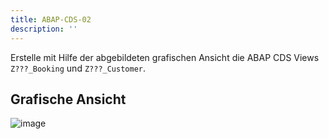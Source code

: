 ```yaml
---
title: ABAP-CDS-02
description: ''
---
```


Erstelle mit Hilfe der abgebildeten grafischen Ansicht die ABAP CDS Views `Z???_Booking` und `Z???_Customer`.

## Grafische Ansicht
![image](https://user-images.githubusercontent.com/47243617/204780878-19d1b950-ffdd-4545-9cb1-600b4cf1b5d8.png)
